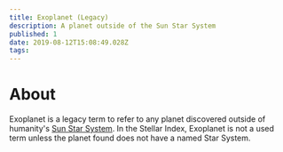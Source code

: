 ```yaml
---
title: Exoplanet (Legacy)
description: A planet outside of the Sun Star System
published: 1
date: 2019-08-12T15:08:49.028Z
tags: 
---
```


# About
Exoplanet is a legacy term to refer to any planet discovered outside of humanity's [Sun Star System](/astronomical/star-system/sun-star-system). In the Stellar Index, Exoplanet is not a used term unless the planet found does not have a named Star System.